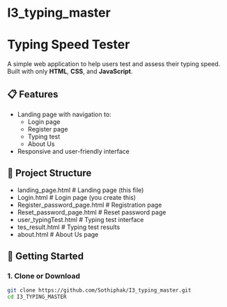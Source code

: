 # I3_typing_master
# Typing Speed Tester

A simple web application to help users test and assess their typing speed. Built with only **HTML**, **CSS**, and **JavaScript**.

## 📋 Features

- Landing page with navigation to:
  - Login page
  - Register page
  - Typing test
  - About Us
- Responsive and user-friendly interface

## 📁 Project Structure

- landing_page.html             # Landing page (this file)
- Login.html                    # Login page (you create this)
- Register_password_page.html   # Registration page
- Reset_password_page.html      # Reset password page
- user_typingTest.html          # Typing test interface
- tes_result.html               # Typing test results
- about.html                    # About Us page

## 🚀 Getting Started

### 1. Clone or Download

```bash
git clone https://github.com/Sothiphak/I3_typing_master.git
cd I3_TYPING_MASTER

